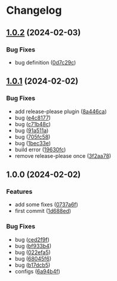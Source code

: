 # Changelog

## [1.0.2](https://github.com/mnpay/mn-payment-platforms/compare/mongolian-payment-platforms-v1.0.1...mongolian-payment-platforms-v1.0.2) (2024-02-03)


### Bug Fixes

* bug definition ([0d7c29c](https://github.com/mnpay/mn-payment-platforms/commit/0d7c29cba1a95d17e3a3b13c42ed5ffa6f9410e4))

## [1.0.1](https://github.com/mnpay/mn-payment-platforms/compare/mongolian-payment-platforms-v1.0.0...mongolian-payment-platforms-v1.0.1) (2024-02-02)


### Bug Fixes

* add release-please plugin ([8a446ca](https://github.com/mnpay/mn-payment-platforms/commit/8a446cab20d5426b2bd0624e845726cdc71241da))
* bug ([e4c8177](https://github.com/mnpay/mn-payment-platforms/commit/e4c8177ab5a030726c0b0b4062324af5d9c60b2e))
* bug ([c71b48c](https://github.com/mnpay/mn-payment-platforms/commit/c71b48c0b3ddd053df192201fa75ca568fcb9a2a))
* bug ([91a511a](https://github.com/mnpay/mn-payment-platforms/commit/91a511aa08048bb3e4db6328c9f036f7e1798f46))
* bug ([705fc58](https://github.com/mnpay/mn-payment-platforms/commit/705fc58b3534abb66537f5d80c40ab55298b626a))
* bug ([1bec33e](https://github.com/mnpay/mn-payment-platforms/commit/1bec33ecfd793d14b7fa4e3bcd7eb9b8ff66bddc))
* build error ([19630fc](https://github.com/mnpay/mn-payment-platforms/commit/19630fcaec6a896fb2f8dd7af11f47c3d7b65cd5))
* remove release-please once ([3f2aa78](https://github.com/mnpay/mn-payment-platforms/commit/3f2aa7865ff5f5f3e35f153d503750ae70676ac4))

## 1.0.0 (2024-02-02)


### Features

* add some fixes ([0737a6f](https://github.com/sura0111/mongolian-payment-platforms/commit/0737a6f613456d7fa268d25615752a1da394136e))
* first commit ([1d688ed](https://github.com/sura0111/mongolian-payment-platforms/commit/1d688ed898040f2068c4c6b449c908b793e1a3cc))


### Bug Fixes

* bug ([ced2f9f](https://github.com/sura0111/mongolian-payment-platforms/commit/ced2f9f66c597092b2f805e587de3503dcd4329c))
* bug ([bf933b4](https://github.com/sura0111/mongolian-payment-platforms/commit/bf933b466875f473fb5980f53706b4c695e740b5))
* bug ([022efa5](https://github.com/sura0111/mongolian-payment-platforms/commit/022efa55a1bcd07047e8b9bb27853833a8ae8ef7))
* bug ([68045f6](https://github.com/sura0111/mongolian-payment-platforms/commit/68045f6e7ee213899b363c7664af1913b728ac2e))
* bug ([b17dcb5](https://github.com/sura0111/mongolian-payment-platforms/commit/b17dcb5a0304da7fd5b9a7ebaf18adb290f9dcc9))
* configs ([6a94b4f](https://github.com/sura0111/mongolian-payment-platforms/commit/6a94b4f999118af0ec9686e7dbe8e940cb138d9c))
